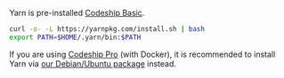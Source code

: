 Yarn is pre-installed [Codeship Basic](https://codeship.com/features/basic).

```sh
curl -o- -L https://yarnpkg.com/install.sh | bash
export PATH=$HOME/.yarn/bin:$PATH
```

If you are using [Codeship Pro](https://pages.codeship.com/docker) (with
Docker), it is recommended to install Yarn
via [our Debian/Ubuntu package](https://yarnpkg.com/en/docs/install#linux)
instead.
